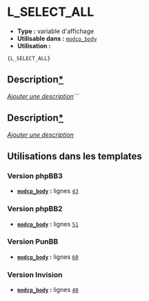 # L_SELECT_ALL
* __Type :__ variable d'affichage
* __Utilisable dans :__ [`modcp_body`](../tpl/modcp_body.md#readme)
* __Utilisation :__

```smarty
{L_SELECT_ALL}
```

## Description[*](https://fa-tvars.appspot.com/var/L_SELECT_ALL)
[*Ajouter une description*](https://fa-tvars.appspot.com/var/L_SELECT_ALL)```

## Description[*](https://fa-tvars.appspot.com/var/L_SELECT_ALL)
[*Ajouter une description*](https://fa-tvars.appspot.com/var/L_SELECT_ALL)

## Utilisations dans les templates

### Version phpBB3
* __[`modcp_body`](../tpl/modcp_body.md#readme) :__ lignes [`43`](../src/prosilver/modcp_body.tpl#L43)

### Version phpBB2
* __[`modcp_body`](../tpl/modcp_body.md#readme) :__ lignes [`51`](../src/subsilver/modcp_body.tpl#L51)

### Version PunBB
* __[`modcp_body`](../tpl/modcp_body.md#readme) :__ lignes [`60`](../src/punbb/modcp_body.tpl#L60)

### Version Invision
* __[`modcp_body`](../tpl/modcp_body.md#readme) :__ lignes [`40`](../src/invision/modcp_body.tpl#L40)

